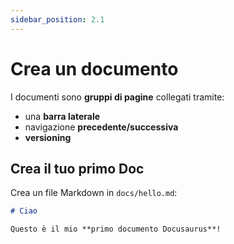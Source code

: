 ```yaml
---
sidebar_position: 2.1
---
```


# Crea un documento

I documenti sono **gruppi di pagine** collegati tramite:

- una **barra laterale**
- navigazione **precedente/successiva**
- **versioning**

## Crea il tuo primo Doc

Crea un file Markdown in `docs/hello.md`:

```md title="docs/hello.md"
# Ciao

Questo è il mio **primo documento Docusaurus**!